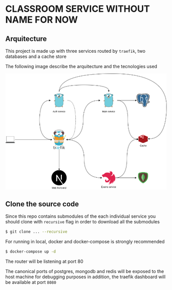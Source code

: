 # CLASSROOM SERVICE WITHOUT NAME FOR NOW

## Arquitecture

This project is made up with three services routed by `traefik`, two databases and a cache store

The following image describe the arquitecture and the tecnologies used

![arquitecture](/img/classroom-diagram.png)

## Clone the source code

Since this repo contains submodules of the each individual service you should clone with `recursive` flag in order to download all the submodules

```bash
$ git clone ... --recursive
```

For running in local, docker and docker-compose is strongly recommended

```bash
$ docker-compose up -d
```

The router will be listening at port 80

The canonical ports of postgres, mongodb and redis will be exposed to the host machine for debugging purposes in addition, the traefik dashboard will be available at port `8080`
